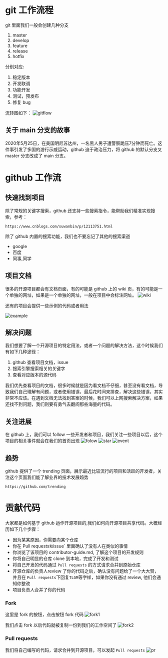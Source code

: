 # git 工作流程
git 里面我们一般会创建几种分支

1. master
2. develop
3. feature
4. release
5. hotfix

分别对应:

1. 稳定版本
2. 开发联调
3. 功能开发
4. 测试，预发布
5. 修复 bug

流转图如下：
![gitflow](images/gitflow.png)

## 关于 main 分支的故事
2020年5月25日，在美国明尼苏达州，一名黑人男子遭警察跪压7分钟而死亡。这件事引发了多国的游行示威运动，github 迫于政治压力，将 github 的默认分支又 master 分支改成了 main 分支。
# github 工作流

## 快速找到项目
除了常规的关键字搜索，github 还支持一些搜索指令，能帮助我们精准实现搜索，参考：
```
https://www.cnblogs.com/suwanbin/p/12113751.html
```
除了 github 内置的搜索功能，我们也不要忘记了其他的搜索渠道

* google
* 百度
* 同事,同学


## 项目文档
很多的开源项目都会有文档页面，有的可能是 github 上的 wiki 页，有的可能是一个单独的网址，如果是一个单独的网址，一般在项目中会标注网址。
![wiki](images/wiki.png)


还有的项目会提供一些示例的代码或者用法


![example](images/example.png)
## 解决问题
我们想要了解一个开源项目的特定用法，或者一个问题的解决方法，这个时候我们有如下几种途径：

1. github 查看项目文档，issue 
2. 搜索引擎搜索相关的关键字
3. 查看对应版本的源代码

我们优先查看项目的文档，很多时候就是因为看文档不仔细，甚至没有看文档，导致我们自己理解有问题，或者使用错误，最后花时间来排查，解决这些错误，其实非常不应该。在遇到文档无法找到答案的时候，我们可以上网搜索解决方案，如果还找不到问题，我们则要有勇气去翻阅那些海量的代码。

## 关注进展
在 github 上，我们可以 follow 一些开发者和项目，我们关注一些项目以后，这个项目的相关事件就会在我们的首页出现
![folow](images/follow.png)
![star](images/star.png)
![event](images/event.png)
## 趋势
github 提供了一个 trending 页面，展示最近比较流行的项目和活跃的开发者，关注这个页面我们能了解业界的技术发展趋势
```
https://github.com/trending
```

# 贡献代码
大家都是如何基于 github 运作开源项目的,我们如何向开源项目共享代码。大概经历如下几个步骤：

* 因为某某原因，你需要向某个仓库
* 你在 Pull requests` 和 `issue` 里面确认了没有人在类似的事情
* 你浏览了该项目的 contributor-guide.md, 了解这个项目的开发规则 
* 你将自己明显的仓库 clone 到本地，完成了开发和测试
* 将自己开发的代码通过 `Pull requests` 的方式请求合并到原始仓库
* 开源仓库的负责人review 了你的代码之后，确认没有问题给了一个大大赞，并且在 `Pull requests`下回复`TLGM`等字样，如果你没有通过 review, 他们会通知你整改
* 项目负责人合并了你的代码

### Fork
这里是 fork 的按钮，点击按钮 fork 代码
![fork1](images/fork1.png)

我们点击 fork 以后代码就被复制一份到我们的工作空间了
![fork2](images/fork2.png)

### Pull requests
我们将自己编写的代码，请求合并到开源项目，可以发起 `Pull requests`
![pr](images/pr.png)